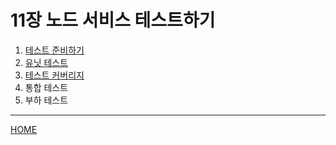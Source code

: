 # 11장 노드 서비스 테스트하기

1. [테스트 준비하기](./01.md)
2. [유닛 테스트](./02.md)
3. [테스트 커버리지](./03.md)
4. 통합 테스트
5. 부하 테스트

-----
[HOME](../../README.md)
